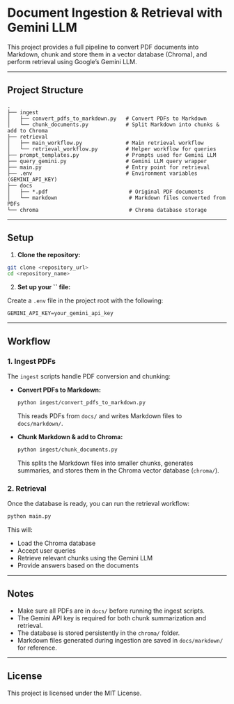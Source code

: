 # Document Ingestion & Retrieval with Gemini LLM

This project provides a full pipeline to convert PDF documents into Markdown, chunk and store them in a vector database (Chroma), and perform retrieval using Google’s Gemini LLM.

---

## Project Structure

```
.
├── ingest
│   ├── convert_pdfs_to_markdown.py   # Convert PDFs to Markdown
│   └── chunk_documents.py            # Split Markdown into chunks & add to Chroma
├── retrieval
│   ├── main_workflow.py              # Main retrieval workflow
│   └── retrieval_workflow.py         # Helper workflow for queries
├── prompt_templates.py               # Prompts used for Gemini LLM
├── query_gemini.py                   # Gemini LLM query wrapper
├── main.py                           # Entry point for retrieval
├── .env                              # Environment variables (GEMINI_API_KEY)
├── docs
│   ├── *.pdf                          # Original PDF documents
│   └── markdown                       # Markdown files converted from PDFs
└── chroma                             # Chroma database storage
```

---

## Setup

1. **Clone the repository:**

```bash
git clone <repository_url>
cd <repository_name>
```

2. **Set up your **``** file:**

Create a `.env` file in the project root with the following:

```
GEMINI_API_KEY=your_gemini_api_key
```

---

## Workflow

### 1. Ingest PDFs

The `ingest` scripts handle PDF conversion and chunking:

- **Convert PDFs to Markdown:**

  ```bash
  python ingest/convert_pdfs_to_markdown.py
  ```

  This reads PDFs from `docs/` and writes Markdown files to `docs/markdown/`.

- **Chunk Markdown & add to Chroma:**

  ```bash
  python ingest/chunk_documents.py
  ```

  This splits the Markdown files into smaller chunks, generates summaries, and stores them in the Chroma vector database (`chroma/`).

### 2. Retrieval

Once the database is ready, you can run the retrieval workflow:

```bash
python main.py
```

This will:

- Load the Chroma database
- Accept user queries
- Retrieve relevant chunks using the Gemini LLM
- Provide answers based on the documents

---

## Notes

- Make sure all PDFs are in `docs/` before running the ingest scripts.
- The Gemini API key is required for both chunk summarization and retrieval.
- The database is stored persistently in the `chroma/` folder.
- Markdown files generated during ingestion are saved in `docs/markdown/` for reference.

---

## License

This project is licensed under the MIT License.

